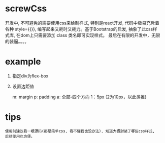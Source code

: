 # screwCss
开发中, 不可避免的需要使用css来绘制样式, 特别是react开发, 代码中极易充斥着各种 style={{}}, 编写起来又耗时又耗力。基于Bootstrap的启发, 抽象了此css样式库, 在dom上只需要添加 class 类名即可实现样式。
最后在有限的开发中，无限的装逼。。。。

# example

1. 指定div为flex-box
    <div className = 'flex-box'></div>

2. 设置边距值
    <div className = 'm-a-1'></div>
    m: margin
    p: padding
    a: 全部-四个方向
    1：5px (2为10px，以此类推)

# tips
    使用前建议看一眼源码(都是简单css, 看不懂我也没办法), 知道大概封装了哪些css样式, 后续使用也方便。